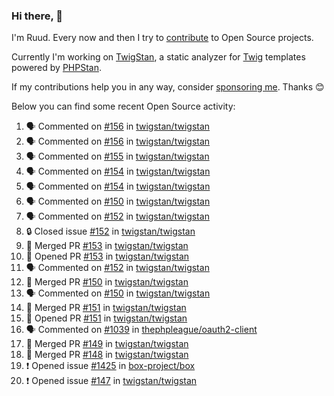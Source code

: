 ### Hi there, 👋

I'm Ruud. Every now and then I try to [contribute](https://github.com/pulls?q=+is%3Apr+author%3Aruudk+archived%3Afalse+is%3Apublic+) to Open Source projects.

Currently I'm working on [TwigStan](https://github.com/twigstan), a static analyzer for [Twig](https://twig.symfony.com/) templates powered by [PHPStan](https://phpstan.org/).

If my contributions help you in any way, consider [sponsoring me](https://github.com/sponsors/ruudk). Thanks 😊

Below you can find some recent Open Source activity:

<!--START_SECTION:activity-->
1. 🗣 Commented on [#156](https://github.com/twigstan/twigstan/issues/156#issuecomment-2514056450) in [twigstan/twigstan](https://github.com/twigstan/twigstan)
2. 🗣 Commented on [#156](https://github.com/twigstan/twigstan/issues/156#issuecomment-2514047324) in [twigstan/twigstan](https://github.com/twigstan/twigstan)
3. 🗣 Commented on [#155](https://github.com/twigstan/twigstan/issues/155#issuecomment-2514037663) in [twigstan/twigstan](https://github.com/twigstan/twigstan)
4. 🗣 Commented on [#154](https://github.com/twigstan/twigstan/issues/154#issuecomment-2514031211) in [twigstan/twigstan](https://github.com/twigstan/twigstan)
5. 🗣 Commented on [#154](https://github.com/twigstan/twigstan/issues/154#issuecomment-2513992264) in [twigstan/twigstan](https://github.com/twigstan/twigstan)
6. 🗣 Commented on [#150](https://github.com/twigstan/twigstan/pull/150#issuecomment-2513908974) in [twigstan/twigstan](https://github.com/twigstan/twigstan)
7. 🗣 Commented on [#152](https://github.com/twigstan/twigstan/issues/152#issuecomment-2512316075) in [twigstan/twigstan](https://github.com/twigstan/twigstan)
8. 🔒 Closed issue [#152](https://github.com/twigstan/twigstan/issues/152) in [twigstan/twigstan](https://github.com/twigstan/twigstan)
9. 🎉 Merged PR [#153](https://github.com/twigstan/twigstan/pull/153) in [twigstan/twigstan](https://github.com/twigstan/twigstan)
10. 💪 Opened PR [#153](https://github.com/twigstan/twigstan/pull/153) in [twigstan/twigstan](https://github.com/twigstan/twigstan)
11. 🗣 Commented on [#152](https://github.com/twigstan/twigstan/issues/152#issuecomment-2511913055) in [twigstan/twigstan](https://github.com/twigstan/twigstan)
12. 🎉 Merged PR [#150](https://github.com/twigstan/twigstan/pull/150) in [twigstan/twigstan](https://github.com/twigstan/twigstan)
13. 🗣 Commented on [#150](https://github.com/twigstan/twigstan/pull/150#issuecomment-2510906030) in [twigstan/twigstan](https://github.com/twigstan/twigstan)
14. 🎉 Merged PR [#151](https://github.com/twigstan/twigstan/pull/151) in [twigstan/twigstan](https://github.com/twigstan/twigstan)
15. 💪 Opened PR [#151](https://github.com/twigstan/twigstan/pull/151) in [twigstan/twigstan](https://github.com/twigstan/twigstan)
16. 🗣 Commented on [#1039](https://github.com/thephpleague/oauth2-client/pull/1039#issuecomment-2507225248) in [thephpleague/oauth2-client](https://github.com/thephpleague/oauth2-client)
17. 🎉 Merged PR [#149](https://github.com/twigstan/twigstan/pull/149) in [twigstan/twigstan](https://github.com/twigstan/twigstan)
18. 🎉 Merged PR [#148](https://github.com/twigstan/twigstan/pull/148) in [twigstan/twigstan](https://github.com/twigstan/twigstan)
19. ❗ Opened issue [#1425](https://github.com/box-project/box/issues/1425) in [box-project/box](https://github.com/box-project/box)
20. ❗ Opened issue [#147](https://github.com/twigstan/twigstan/issues/147) in [twigstan/twigstan](https://github.com/twigstan/twigstan)
<!--END_SECTION:activity-->
